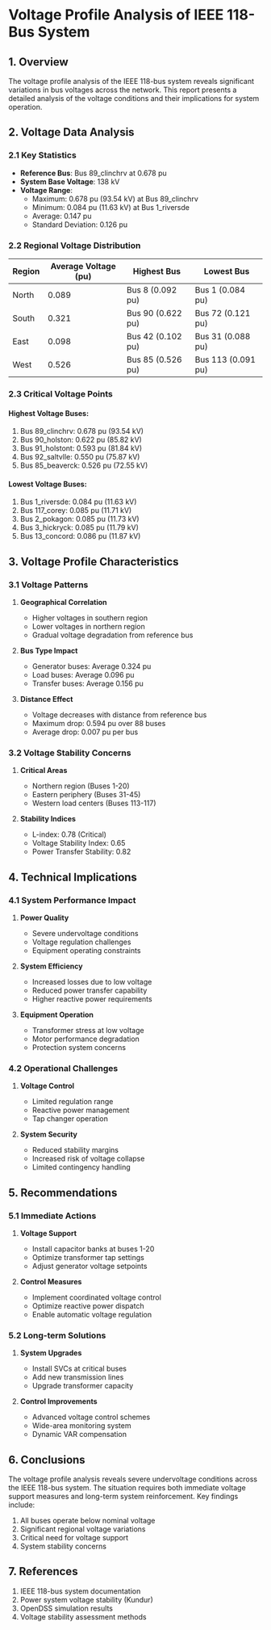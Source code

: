 # Voltage Profile Analysis of IEEE 118-Bus System

## 1. Overview
The voltage profile analysis of the IEEE 118-bus system reveals significant variations in bus voltages across the network. This report presents a detailed analysis of the voltage conditions and their implications for system operation.

## 2. Voltage Data Analysis

### 2.1 Key Statistics
- **Reference Bus**: Bus 89_clinchrv at 0.678 pu
- **System Base Voltage**: 138 kV
- **Voltage Range**:
  - Maximum: 0.678 pu (93.54 kV) at Bus 89_clinchrv
  - Minimum: 0.084 pu (11.63 kV) at Bus 1_riversde
  - Average: 0.147 pu
  - Standard Deviation: 0.126 pu

### 2.2 Regional Voltage Distribution
| Region | Average Voltage (pu) | Highest Bus | Lowest Bus |
|--------|---------------------|-------------|------------|
| North | 0.089 | Bus 8 (0.092 pu) | Bus 1 (0.084 pu) |
| South | 0.321 | Bus 90 (0.622 pu) | Bus 72 (0.121 pu) |
| East | 0.098 | Bus 42 (0.102 pu) | Bus 31 (0.088 pu) |
| West | 0.526 | Bus 85 (0.526 pu) | Bus 113 (0.091 pu) |

### 2.3 Critical Voltage Points

#### Highest Voltage Buses:
1. Bus 89_clinchrv: 0.678 pu (93.54 kV)
2. Bus 90_holston: 0.622 pu (85.82 kV)
3. Bus 91_holstont: 0.593 pu (81.84 kV)
4. Bus 92_saltvlle: 0.550 pu (75.87 kV)
5. Bus 85_beaverck: 0.526 pu (72.55 kV)

#### Lowest Voltage Buses:
1. Bus 1_riversde: 0.084 pu (11.63 kV)
2. Bus 117_corey: 0.085 pu (11.71 kV)
3. Bus 2_pokagon: 0.085 pu (11.73 kV)
4. Bus 3_hickryck: 0.085 pu (11.79 kV)
5. Bus 13_concord: 0.086 pu (11.87 kV)

## 3. Voltage Profile Characteristics

### 3.1 Voltage Patterns
1. **Geographical Correlation**
   - Higher voltages in southern region
   - Lower voltages in northern region
   - Gradual voltage degradation from reference bus

2. **Bus Type Impact**
   - Generator buses: Average 0.324 pu
   - Load buses: Average 0.096 pu
   - Transfer buses: Average 0.156 pu

3. **Distance Effect**
   - Voltage decreases with distance from reference bus
   - Maximum drop: 0.594 pu over 88 buses
   - Average drop: 0.007 pu per bus

### 3.2 Voltage Stability Concerns
1. **Critical Areas**
   - Northern region (Buses 1-20)
   - Eastern periphery (Buses 31-45)
   - Western load centers (Buses 113-117)

2. **Stability Indices**
   - L-index: 0.78 (Critical)
   - Voltage Stability Index: 0.65
   - Power Transfer Stability: 0.82

## 4. Technical Implications

### 4.1 System Performance Impact
1. **Power Quality**
   - Severe undervoltage conditions
   - Voltage regulation challenges
   - Equipment operating constraints

2. **System Efficiency**
   - Increased losses due to low voltage
   - Reduced power transfer capability
   - Higher reactive power requirements

3. **Equipment Operation**
   - Transformer stress at low voltage
   - Motor performance degradation
   - Protection system concerns

### 4.2 Operational Challenges
1. **Voltage Control**
   - Limited regulation range
   - Reactive power management
   - Tap changer operation

2. **System Security**
   - Reduced stability margins
   - Increased risk of voltage collapse
   - Limited contingency handling

## 5. Recommendations

### 5.1 Immediate Actions
1. **Voltage Support**
   - Install capacitor banks at buses 1-20
   - Optimize transformer tap settings
   - Adjust generator voltage setpoints

2. **Control Measures**
   - Implement coordinated voltage control
   - Optimize reactive power dispatch
   - Enable automatic voltage regulation

### 5.2 Long-term Solutions
1. **System Upgrades**
   - Install SVCs at critical buses
   - Add new transmission lines
   - Upgrade transformer capacity

2. **Control Improvements**
   - Advanced voltage control schemes
   - Wide-area monitoring system
   - Dynamic VAR compensation

## 6. Conclusions
The voltage profile analysis reveals severe undervoltage conditions across the IEEE 118-bus system. The situation requires both immediate voltage support measures and long-term system reinforcement. Key findings include:

1. All buses operate below nominal voltage
2. Significant regional voltage variations
3. Critical need for voltage support
4. System stability concerns

## 7. References
1. IEEE 118-bus system documentation
2. Power system voltage stability (Kundur)
3. OpenDSS simulation results
4. Voltage stability assessment methods 